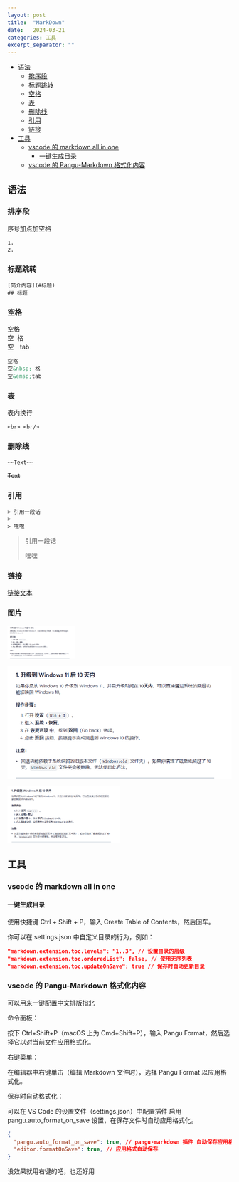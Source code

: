 ```yaml
---
layout: post
title:  "MarkDown"
date:   2024-03-21
categories: 工具
excerpt_separator: ""
---
```


- [语法](#语法)
  - [排序段](#排序段)
  - [标题跳转](#标题跳转)
  - [空格](#空格)
  - [表](#表)
  - [删除线](#删除线)
  - [引用](#引用)
  - [链接](#链接)
- [工具](#工具)
  - [vscode 的 markdown all in one](#vscode-的-markdown-all-in-one)
    - [一键生成目录](#一键生成目录)
  - [vscode 的 Pangu-Markdown 格式化内容](#vscode-的-pangu-markdown-格式化内容)

## 语法

### 排序段
序号加点加空格 
```
1. 
2. 
```

### 标题跳转
```
[简介内容](#标题)  
## 标题
```

### 空格
空格  
空&nbsp; 格  
空&emsp;tab
```MarkDown
空格  
空&nbsp; 格  
空&emsp;tab
```

### 表
表内换行 
```
<br> <br/>
```

### 删除线
```
~~Text~~
```
~~Text~~

### 引用

```
> 引用一段话
> 
> 嘿嘿
```

> 引用一段话
> 
> 嘿嘿

### 链接

[链接文本](链接地址) 

### 图片

<img src="image.png" width="30%"/>

![alt text](image.png)

<img src="image.png" alt="alt text" width="50%">

## 工具

### vscode 的 markdown all in one

#### 一键生成目录

使用快捷键 Ctrl + Shift + P，输入 Create Table of Contents，然后回车。

你可以在 settings.json 中自定义目录的行为，例如：

```json
"markdown.extension.toc.levels": "1..3", // 设置目录的层级  
"markdown.extension.toc.orderedList": false, // 使用无序列表  
"markdown.extension.toc.updateOnSave": true // 保存时自动更新目录  
```

### vscode 的 Pangu-Markdown 格式化内容

可以用来一键配置中文排版指北

命令面板：

按下 Ctrl+Shift+P（macOS 上为 Cmd+Shift+P），输入 Pangu Format，然后选择它以对当前文件应用格式化。

右键菜单：

在编辑器中右键单击（编辑 Markdown 文件时），选择 Pangu Format 以应用格式化。

保存时自动格式化：

可以在 VS Code 的设置文件（settings.json）中配置插件 启用 pangu.auto_format_on_save 设置，在保存文件时自动应用格式化。

```json
{  
  "pangu.auto_format_on_save": true, // pangu-markdown 插件 自动保存应用格式化（但是没有效果）
  "editor.formatOnSave": true, // 应用格式自动保存
}  
```

没效果就用右键的吧，也还好用